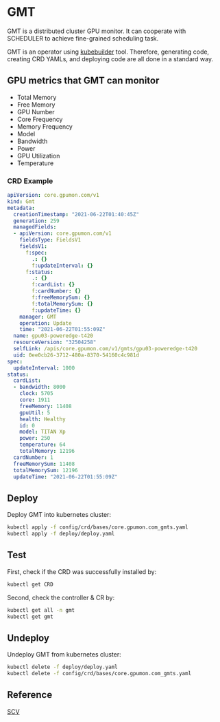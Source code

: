 # GMT

GMT is a distributed cluster GPU monitor. It can cooperate with SCHEDULER to achieve fine-grained scheduling task. 

GMT is an operator using [kubebuilder](https://book.kubebuilder.io/) tool. Therefore, generating code, creating CRD YAMLs, and deploying code are all done in a standard way.



## GPU metrics that GMT can monitor

- Total Memory 
- Free Memory 
- GPU Number
- Core Frequency
- Memory Frequency
- Model
- Bandwidth
- Power
- GPU Utilization
- Temperature

### CRD Example

```yaml
apiVersion: core.gpumon.com/v1
kind: Gmt
metadata:
  creationTimestamp: "2021-06-22T01:40:45Z"
  generation: 259
  managedFields:
  - apiVersion: core.gpumon.com/v1
    fieldsType: FieldsV1
    fieldsV1:
      f:spec:
        .: {}
        f:updateInterval: {}
      f:status:
        .: {}
        f:cardList: {}
        f:cardNumber: {}
        f:freeMemorySum: {}
        f:totalMemorySum: {}
        f:updateTime: {}
    manager: GMT
    operation: Update
    time: "2021-06-22T01:55:09Z"
  name: gpu03-poweredge-t420
  resourceVersion: "32504258"
  selfLink: /apis/core.gpumon.com/v1/gmts/gpu03-poweredge-t420
  uid: 0ee0cb26-3712-480a-8370-54160c4c981d
spec:
  updateInterval: 1000
status:
  cardList:
  - bandwidth: 8000
    clock: 5705
    core: 1911
    freeMemory: 11408
    gpuUtil: 5
    health: Healthy
    id: 0
    model: TITAN Xp
    power: 250
    temperature: 64
    totalMemory: 12196
  cardNumber: 1
  freeMemorySum: 11408
  totalMemorySum: 12196
  updateTime: "2021-06-22T01:55:09Z"
```

## Deploy

Deploy GMT into kubernetes cluster:

```sh
kubectl apply -f config/crd/bases/core.gpumon.com_gmts.yaml
kubectl apply -f deploy/deploy.yaml
```

## Test

First, check if the CRD was successfully installed by:

```sh
kubectl get CRD
```

Second, check the controller & CR by:

```sh
kubectl get all -n gmt
kubectl get gmt
```

## Undeploy

Undeploy GMT from kubernetes cluster:

```sh
kubectl delete -f deploy/deploy.yaml
kubectl delete -f config/crd/bases/core.gpumon.com_gmts.yaml
```

## Reference

[SCV](https://github.com/NJUPT-ISL/SCV)
 